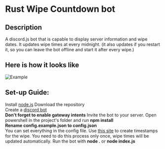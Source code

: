 # Rust Wipe Countdown bot
## Description
A discord.js bot that is capable to display server information and wipe dates. It updates wipe times at every midnight. (it also updates if you restart it, so you can leave the bot offline and start it after every wipe.)
## Here is how it looks like
![Example](https://cdn.discordapp.com/attachments/956232582738116690/959150058111127582/unknown.png)  
## Set-up Guide:
Install [node.js](https://nodejs.org/en/)
Download the repository  
Create a [discord bot](https://discord.com/developers/applications)  
**Don't forget to enable gateway intents**
Invite the bot to your server.
Open powershell in the project's folder and run **npm install**  
**Rename config.example.json to config.json**  
You can set everything in the config file.
Use [this site](https://timestampgenerator.com/) to create timestamps for the wipe. You need to do this process only once, wipe times will be updated automatically.
Run the bot with **node .** or **node index.js**